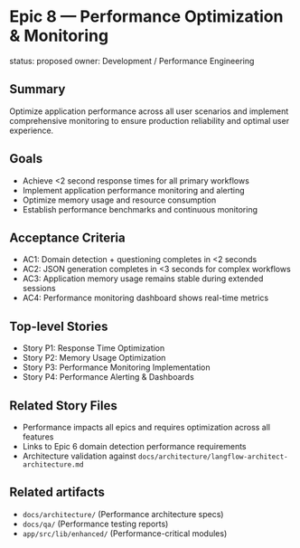 # Epic 8 — Performance Optimization & Monitoring

status: proposed
owner: Development / Performance Engineering

## Summary
Optimize application performance across all user scenarios and implement comprehensive monitoring to ensure production reliability and optimal user experience.

## Goals
- Achieve <2 second response times for all primary workflows
- Implement application performance monitoring and alerting
- Optimize memory usage and resource consumption
- Establish performance benchmarks and continuous monitoring

## Acceptance Criteria
- AC1: Domain detection + questioning completes in <2 seconds
- AC2: JSON generation completes in <3 seconds for complex workflows
- AC3: Application memory usage remains stable during extended sessions
- AC4: Performance monitoring dashboard shows real-time metrics

## Top-level Stories
- Story P1: Response Time Optimization
- Story P2: Memory Usage Optimization  
- Story P3: Performance Monitoring Implementation
- Story P4: Performance Alerting & Dashboards

## Related Story Files
- Performance impacts all epics and requires optimization across all features
- Links to Epic 6 domain detection performance requirements
- Architecture validation against `docs/architecture/langflow-architect-architecture.md`

## Related artifacts
- `docs/architecture/` (Performance architecture specs)
- `docs/qa/` (Performance testing reports)
- `app/src/lib/enhanced/` (Performance-critical modules)
